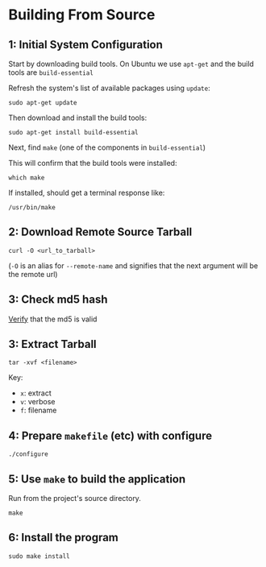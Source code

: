 Building From Source
====================

1: Initial System Configuration
--------------------------------

Start by downloading build tools. On Ubuntu we use `apt-get` and the build tools are `build-essential`


Refresh the system's list of available packages using `update`:

```
sudo apt-get update
```

Then download and install the build tools:

```
sudo apt-get install build-essential
```

Next, find `make` (one of the components in `build-essential`)

This will confirm that the build tools were installed:

```
which make
```

If installed, should get a terminal response like:

```
/usr/bin/make
```

2: Download Remote Source Tarball
---------------------------------

```
curl -O <url_to_tarball>
```

(`-O` is an alias for `--remote-name` and signifies that the next argument will be the remote url)

3: Check md5 hash
-----------------

[Verify][link01] that the md5 is valid


3: Extract Tarball
------------------

```
tar -xvf <filename>
```

Key:
- `x`: extract
- `v`: verbose
- `f`: filename

4: Prepare `makefile` (etc) with configure
------------------------------------------

```
./configure
```

5: Use `make` to build the application
--------------------------------------

Run from the project's source directory.

```
make
```

6: Install the program
----------------------

```
sudo make install
```




[link01]: https://github.com/Crossroadsman/TerminalTips/blob/master/md5sum.md
